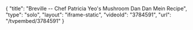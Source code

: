 {
    "title": "Breville -- Chef Patricia Yeo's Mushroom Dan Dan Mein Recipe",
    "type": "solo",
    "layout": "iframe-static",
    "videoId": "3784591",
    "url": "\/tvpembed\/3784591"
}